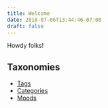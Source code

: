 ```yaml
---
title: Welcome
date: 2018-07-06T13:44:46-07:00
draft: false
---
```


Howdy folks!

## Taxonomies

* [Tags](tags/)
* [Categories](categories/)
* [Moods](moods/)
